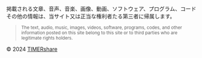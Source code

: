 掲載される文章、音声、音楽、画像、動画、ソフトウェア、プログラム、コードその他の情報は、当サイト又は正当な権利者たる第三者に帰属します。
<small><blockquote>The text, audio, music, images, videos, software, programs, codes, and other information posted on this site belong to this site or to third parties who are legitimate rights holders.</blockquote></small>
© 2024 [TIMERshare](https://timer-share.biz "TIMERshare")
